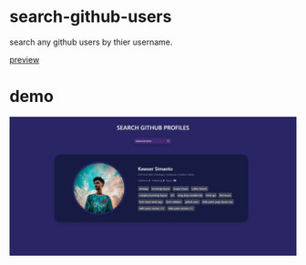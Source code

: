 # search-github-users
search any github users by thier username.

[preview](https://kawsersimanto.github.io/search-github-users/)

# demo
![screenshot](img/demo.jpg)
